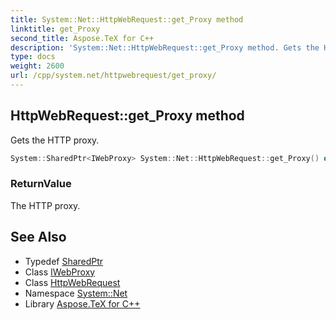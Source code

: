 ```yaml
---
title: System::Net::HttpWebRequest::get_Proxy method
linktitle: get_Proxy
second_title: Aspose.TeX for C++
description: 'System::Net::HttpWebRequest::get_Proxy method. Gets the HTTP proxy in C++.'
type: docs
weight: 2600
url: /cpp/system.net/httpwebrequest/get_proxy/
---
```

## HttpWebRequest::get_Proxy method


Gets the HTTP proxy.

```cpp
System::SharedPtr<IWebProxy> System::Net::HttpWebRequest::get_Proxy() override
```


### ReturnValue

The HTTP proxy.

## See Also

* Typedef [SharedPtr](../../../system/sharedptr/)
* Class [IWebProxy](../../iwebproxy/)
* Class [HttpWebRequest](../)
* Namespace [System::Net](../../)
* Library [Aspose.TeX for C++](../../../)

